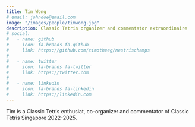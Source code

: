 ```yaml
---
title: Tim Wong
# email: johndoe@email.com
image: "/images/people/timwong.jpg"
description: Classic Tetris organizer and commentator extraordinaire
# social:
#   - name: github
#     icon: fa-brands fa-github
#     link: https://github.com/timotheeg/nestrischamps
# 
#   - name: twitter
#     icon: fa-brands fa-twitter
#     link: https://twitter.com
# 
#   - name: linkedin
#     icon: fa-brands fa-linkedin
#     link: https://linkedin.com
---
```


Tim is a Classic Tetris enthusiat, co-organizer and commentator of Classic Tetris Singapore 2022-2025.
